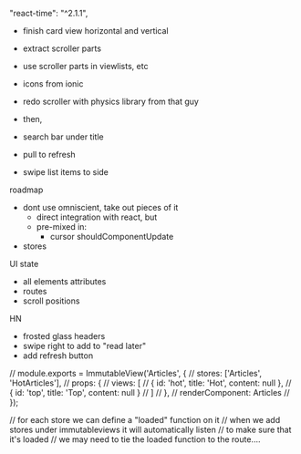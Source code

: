 "react-time": "^2.1.1",

- finish card view horizontal and vertical
- extract scroller parts
- use scroller parts in viewlists, etc

- icons from ionic

- redo scroller with physics library from that guy
- then,
- search bar under title
- pull to refresh
- swipe list items to side

roadmap
- dont use omniscient, take out pieces of it
  - direct integration with react, but
  - pre-mixed in:
    - cursor shouldComponentUpdate
- stores

UI state
- all elements attributes
- routes
- scroll positions

HN
- frosted glass headers
- swipe right to add to "read later"
- add refresh button


// module.exports = ImmutableView('Articles', {
//   stores: ['Articles', 'HotArticles'],
//   props: {
//     views: [
//       { id: 'hot', title: 'Hot', content: null },
//       { id: 'top', title: 'Top', content: null }
//     ]
//   },
//   renderComponent: Articles
// });

// for each store we can define a "loaded" function on it
// when we add stores under immutableviews it will automatically listen
// to make sure that it's loaded
// we may need to tie the loaded function to the route....
